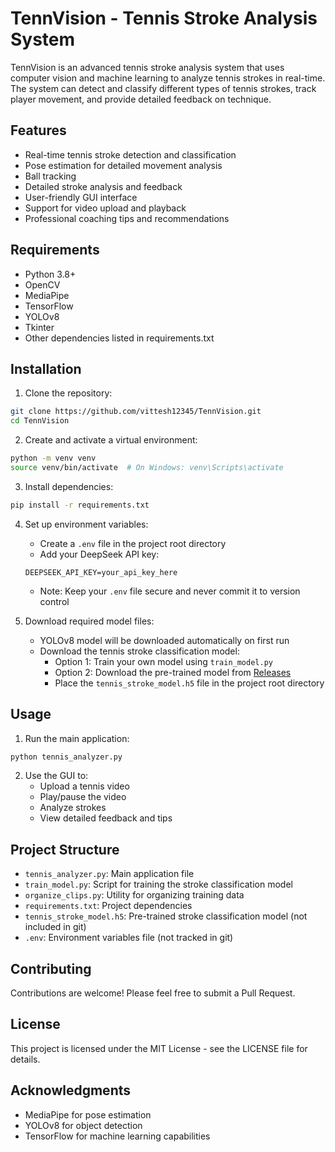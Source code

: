 # TennVision - Tennis Stroke Analysis System

TennVision is an advanced tennis stroke analysis system that uses computer vision and machine learning to analyze tennis strokes in real-time. The system can detect and classify different types of tennis strokes, track player movement, and provide detailed feedback on technique.

## Features

- Real-time tennis stroke detection and classification
- Pose estimation for detailed movement analysis
- Ball tracking
- Detailed stroke analysis and feedback
- User-friendly GUI interface
- Support for video upload and playback
- Professional coaching tips and recommendations

## Requirements

- Python 3.8+
- OpenCV
- MediaPipe
- TensorFlow
- YOLOv8
- Tkinter
- Other dependencies listed in requirements.txt

## Installation

1. Clone the repository:
```bash
git clone https://github.com/vittesh12345/TennVision.git
cd TennVision
```

2. Create and activate a virtual environment:
```bash
python -m venv venv
source venv/bin/activate  # On Windows: venv\Scripts\activate
```

3. Install dependencies:
```bash
pip install -r requirements.txt
```

4. Set up environment variables:
   - Create a `.env` file in the project root directory
   - Add your DeepSeek API key:
   ```
   DEEPSEEK_API_KEY=your_api_key_here
   ```
   - Note: Keep your `.env` file secure and never commit it to version control

5. Download required model files:
   - YOLOv8 model will be downloaded automatically on first run
   - Download the tennis stroke classification model:
     - Option 1: Train your own model using `train_model.py`
     - Option 2: Download the pre-trained model from [Releases](https://github.com/vittesh12345/TennVision/releases)
     - Place the `tennis_stroke_model.h5` file in the project root directory

## Usage

1. Run the main application:
```bash
python tennis_analyzer.py
```

2. Use the GUI to:
   - Upload a tennis video
   - Play/pause the video
   - Analyze strokes
   - View detailed feedback and tips

## Project Structure

- `tennis_analyzer.py`: Main application file
- `train_model.py`: Script for training the stroke classification model
- `organize_clips.py`: Utility for organizing training data
- `requirements.txt`: Project dependencies
- `tennis_stroke_model.h5`: Pre-trained stroke classification model (not included in git)
- `.env`: Environment variables file (not tracked in git)

## Contributing

Contributions are welcome! Please feel free to submit a Pull Request.

## License

This project is licensed under the MIT License - see the LICENSE file for details.

## Acknowledgments

- MediaPipe for pose estimation
- YOLOv8 for object detection
- TensorFlow for machine learning capabilities 